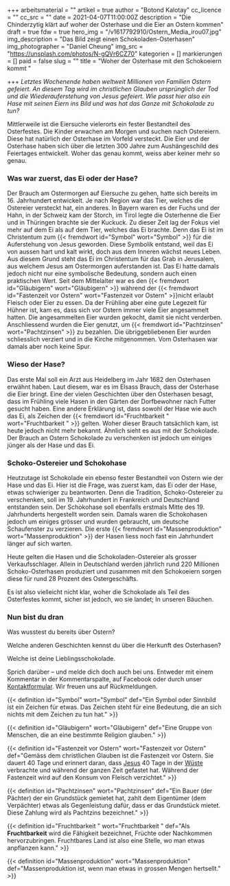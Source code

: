 +++
arbeitsmaterial = ""
artikel = true
author = "Botond Kalotay"
cc_licence = ""
cc_src = ""
date = 2021-04-07T11:00:00Z
description = "Die Chinderzytig klärt auf woher der Osterhase und die Eier an Ostern kommen"
draft = true
fdw = true
hero_img = "/v1617792910/Ostern_Media_irou07.jpg"
img_description = "Das Bild zeigt einen Schokoladen-Osterhasen"
img_photographer = "Daniel Cheung"
img_src = "https://unsplash.com/photos/N-gQVr6CZ70"
kategorien = []
markierungen = []
paid = false
slug = ""
title = "Woher der Osterhase mit den Schokoeiern kommt "

+++
_Letztes Wochenende haben weltweit Millionen von Familien Ostern gefeiert. An diesem Tag wird im christlichen Glauben ursprünglich der Tod und die Wiederauferstehung von Jesus gefeiert. Wie passt hier also ein Hase mit seinen Eiern ins Bild und was hat das Ganze mit Schokolade zu tun?_

Mittlerweile ist die Eiersuche vielerorts ein fester Bestandteil des Osterfestes. Die Kinder erwachen am Morgen und suchen nach Ostereiern. Diese hat natürlich der Osterhase im Vorfeld versteckt. Die Eier und der Osterhase haben sich über die letzten 300 Jahre zum Aushängeschild des Feiertages entwickelt. Woher das genau kommt, weiss aber keiner mehr so genau.

### Was war zuerst, das Ei oder der Hase?

Der Brauch am Ostermorgen auf Eiersuche zu gehen, hatte sich bereits im 16. Jahrhundert entwickelt. Je nach Region war das Tier, welches die Ostereier versteckt hat, ein anderes. In Bayern waren es der Fuchs und der Hahn, in der Schweiz kam der Storch, im Tirol legte die Osterhenne die Eier und in Thüringen brachte sie der Kuckuck. Zu dieser Zeit lag der Fokus viel mehr auf dem Ei als auf dem Tier, welches das Ei brachte. Denn das Ei ist im Christentum zum {{< fremdwort id="Symbol" wort="Symbol" >}} für die Auferstehung von Jesus geworden. Diese Symbolik entstand, weil das Ei von aussen hart und kalt wirkt, doch aus dem Inneren wächst neues Leben. Aus diesem Grund steht das Ei im Christentum für das Grab in Jerusalem, aus welchem Jesus am Ostermorgen auferstanden ist. Das Ei hatte damals jedoch nicht nur eine symbolische Bedeutung, sondern auch einen praktischen Wert. Seit dem Mittelalter war es den {{< fremdwort id="Gläubigern" wort="Gläubigern" >}} während der {{< fremdwort id="Fastenzeit vor Ostern" wort="Fastenzeit vor Ostern" >}}nicht erlaubt Fleisch oder Eier zu essen. Da der Frühling aber eine gute Legezeit für Hühner ist, kam es, dass sich vor Ostern immer viele Eier angesammelt hatten. Die angesammelten Eier wurden gekocht, damit sie nicht verderben. Anschliessend wurden die Eier genutzt, um {{< fremdwort id="Pachtzinsen" wort="Pachtzinsen" >}} zu bezahlen. Die übriggebliebenen Eier wurden schliesslich verziert und in die Kirche mitgenommen. Vom Osterhasen war damals aber noch keine Spur.

### Wieso der Hase?

Das erste Mal soll ein Arzt aus Heidelberg im Jahr 1682 den Osterhasen erwähnt haben. Laut diesem, war es im Elsass Brauch, dass der Osterhase die Eier bringt. Eine der vielen Geschichten über den Osterhasen besagt, dass im Frühling viele Hasen in den Gärten der Dorfbewohner nach Futter gesucht haben. Eine andere Erklärung ist, dass sowohl der Hase wie auch das Ei, als Zeichen der {{< fremdwort id="Fruchtbarkeit " wort="Fruchtbarkeit " >}} gelten. Woher dieser Brauch tatsächlich kam, ist heute jedoch nicht mehr bekannt. Ähnlich sieht es aus mit der Schokolade. Der Brauch an Ostern Schokolade zu verschenken ist jedoch um einiges jünger als der Hase und das Ei.

### Schoko-Ostereier und Schokohase

Heutzutage ist Schokolade ein ebenso fester Bestandteil von Ostern wie der Hase und das Ei. Hier ist die Frage, was zuerst kam, das Ei oder der Hase, etwas schwieriger zu beantworten. Denn die Tradition, Schoko-Ostereier zu verschenken, soll im 19. Jahrhundert in Frankreich und Deutschland entstanden sein. Der Schokohase soll ebenfalls erstmals Mitte des 19. Jahrhunderts hergestellt worden sein. Damals waren die Schokohasen jedoch um einiges grösser und wurden gebraucht, um deutsche Schaufenster zu verzieren. Die erste {{< fremdwort id="Massenproduktion" wort="Massenproduktion" >}} der Hasen liess noch fast ein Jahrhundert länger auf sich warten.

Heute gelten die Hasen und die Schokoladen-Ostereier als grosser Verkaufsschlager. Allein in Deutschland werden jährlich rund 220 Millionen Schoko-Osterhasen produziert und zusammen mit den Schokoeiern sorgen diese für rund 28 Prozent des Ostergeschäfts.

Es ist also vielleicht nicht klar, woher die Schokolade als Teil des Osterfestes kommt, sicher ist jedoch, wo sie landet; In unseren Bäuchen.

### Nun bist du dran

Was wusstest du bereits über Ostern?

Welche anderen Geschichten kennst du über die Herkunft des Osterhasen?

Welche ist deine Lieblingsschokolade.

Sprich darüber – und melde dich doch auch bei uns. Entweder mit einem Kommentar in der Kommentarspalte, auf Facebook oder durch unser [Kontaktformular](https://www.chinderzytig.ch/kontakt/). Wir freuen uns auf Rückmeldungen.

{{< definition id="Symbol" wort="Symbol" def="Ein Symbol oder Sinnbild ist ein Zeichen für etwas. Das Zeichen steht für eine Bedeutung, die an sich nichts mit dem Zeichen zu tun hat." >}}

{{< definition id="Gläubigern" wort="Gläubigern" def="Eine Gruppe von Menschen, die an eine bestimmte Religion glauben." >}}

{{< definition id="Fastenzeit vor Ostern" wort="Fastenzeit vor Ostern" def="Gemäss dem christlichen Glauben ist die Fastenzeit vor Ostern. Sie dauert 40 Tage und erinnert daran, dass [Jesus](https://klexikon.zum.de/wiki/Jesus "Jesus") 40 Tage in der [Wüste](https://klexikon.zum.de/wiki/W%C3%BCste "Wüste") verbrachte und während der ganzen Zeit gefastet hat. Während der Fastenzeit wird auf den Konsum von Fleisch verzichtet." >}}

{{< definition id="Pachtzinsen" wort="Pachtzinsen" def="Ein Bauer (der Pächter) der ein Grundstück gemietet hat, zahlt dem Eigentümer (dem Verpächter) etwas als Gegenleistung dafür, dass er das Grundstück mietet. Diese Zahlung wird als Pachtzins bezeichnet." >}}

{{< definition id="Fruchtbarkeit " wort="Fruchtbarkeit " def="Als **Fruchtbarkeit** wird die Fähigkeit bezeichnet, Früchte oder Nachkommen hervorzubringen. Fruchtbares Land ist also eine Stelle, wo man etwas anpflanzen kann." >}}

{{< definition id="Massenproduktion" wort="Massenproduktion" def="Massenproduktion ist, wenn man etwas in grossen Mengen hertsellt." >}}
